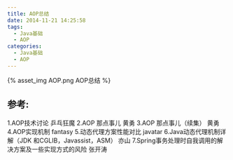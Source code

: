 ```yaml
---
title: AOP总结
date: 2014-11-21 14:25:58
tags:
  - Java基础
  - AOP
categories:
  - Java基础 
  - AOP    
---
```


<p hidden></p>

<!-- more -->

{% asset_img  AOP.png  AOP总结 %}



## 参考:

1.AOP技术讨论 乒乓狂魔
2.AOP 那点事儿 黄勇
3.AOP 那点事儿（续集） 黄勇
4.AOP实现机制 fantasy
5.动态代理方案性能对比 javatar
6.Java动态代理机制详解（JDK 和CGLIB，Javassist，ASM） 亦山
7.Spring事务处理时自我调用的解决方案及一些实现方式的风险 张开涛
